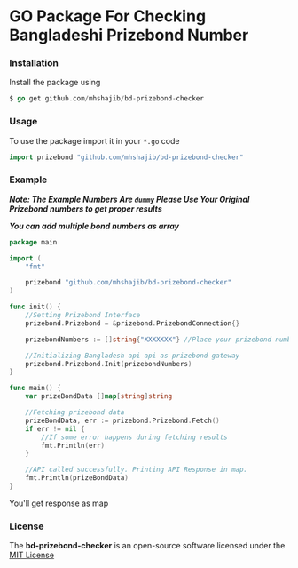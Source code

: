 # GO Package For Checking Bangladeshi Prizebond Number


### Installation

Install the package using
```go
$ go get github.com/mhshajib/bd-prizebond-checker
```

### Usage

To use the package import it in your `*.go` code
```go
import prizebond "github.com/mhshajib/bd-prizebond-checker"
```

### Example

***Note: The Example Numbers Are `dummy` Please Use Your Original Prizebond numbers to get proper results***

***You can add multiple bond numbers as array***

```go
package main

import (
	"fmt"

	prizebond "github.com/mhshajib/bd-prizebond-checker"
)

func init() {
	//Setting Prizebond Interface
	prizebond.Prizebond = &prizebond.PrizebondConnection{}

	prizebondNumbers := []string{"XXXXXXX"} //Place your prizebond number here

	//Initializing Bangladesh api api as prizebond gateway
	prizebond.Prizebond.Init(prizebondNumbers)
}

func main() {
	var prizeBondData []map[string]string

	//Fetching prizebond data
	prizeBondData, err := prizebond.Prizebond.Fetch()
	if err != nil {
		//If some error happens during fetching results
		fmt.Println(err)
	}

	//API called successfully. Printing API Response in map.
	fmt.Println(prizeBondData)
}

```

You'll get response as map


### **License**
The **bd-prizebond-checker** is an open-source software licensed under the [MIT License](LICENSE)